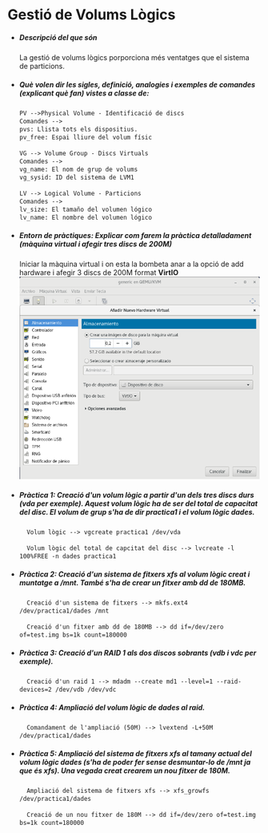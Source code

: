 # Gestió de Volums Lògics



*  ##### **Descripció del que són**

    La gestió de volums lògics porporciona més            ventatges que el sistema de particions.
    
*  ##### **Què volen dir les sigles, definició, analogies i exemples de comandes (explicant què fan) vistes a classe de:**
    ```
    PV -->Physical Volume - Identificació de discs
    Comandes --> 
    pvs: Llista tots els dispositius.
    pv_free: Espai lliure del volum físic
    
    VG --> Volume Group - Discs Virtuals
    Comandes --> 
    vg_name: El nom de grup de volums
    vg_sysid: ID del sistema de LVM1 
    
    LV --> Logical Volume - Particions
    Comandes --> 
    lv_size: El tamaño del volumen lógico 
    lv_name: El nombre del volumen lógico 
    ```    
    
* ##### **Entorn de pràctiques: Explicar com farem la pràctica detalladament (màquina virtual i afegir tres discs de 200M)**

    Iniciar la màquina virtual i on esta la bombeta        anar a la opció de add hardware i afegir 3 discs de     200M format **VirtIO**
![FOTO](cap_ADD_HARDWARE.png)

* ##### **Pràctica 1: Creació d'un volum lògic a partir d'un dels tres discs durs (vda per exemple). Aquest volum lògic ha de ser del total de capacitat del disc. El volum de grup s'ha de dir practica1 i el volum lògic dades.**

        Volum lògic --> vgcreate practica1 /dev/vda 

        Volum lògic del total de capcitat del disc --> lvcreate -l 100%FREE -n dades practica1 


* ##### **Pràctica 2: Creació d'un sistema de fitxers xfs al volum lògic creat i muntatge a /mnt. També s'ha de crear un fitxer amb dd de 180MB.**

        Creació d'un sistema de fitxers --> mkfs.ext4 /dev/practica1/dades /mnt  
    
        Creació d'un fitxer amb dd de 180MB --> dd if=/dev/zero of=test.img bs=1k count=180000


* ##### **Pràctica 3: Creació d'un RAID 1 als dos discos sobrants (vdb i vdc per exemple).**
    
        Creació d'un raid 1 --> mdadm --create md1 --level=1 --raid-devices=2 /dev/vdb /dev/vdc


* ##### **Pràctica 4: Ampliació del volum lògic de dades al raid.**

        Comandament de l'ampliació (50M) --> lvextend -L+50M /dev/practica1/dades


* ##### **Pràctica 5: Ampliació del sistema de fitxers xfs al tamany actual del volum lògic dades (s'ha de poder fer sense desmuntar-lo de /mnt ja que és xfs). Una vegada creat crearem un nou fitxer de 180M.**

        Ampliació del sistema de fitxers xfs --> xfs_growfs /dev/practica1/dades
    
        Creació de un nou fitxer de 180M --> dd if=/dev/zero of=test.img bs=1k count=180000














